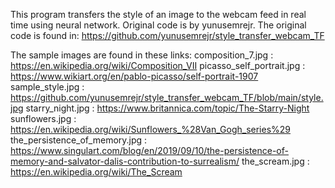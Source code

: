 This program transfers the style of an image to the webcam feed in real time using neural network.
Original code is by yunusemrejr. The original code is found in: https://github.com/yunusemrejr/style_transfer_webcam_TF

The sample images are found in these links:
composition_7.jpg : https://en.wikipedia.org/wiki/Composition_VII
picasso_self_portrait.jpg : https://www.wikiart.org/en/pablo-picasso/self-portrait-1907
sample_style.jpg : https://github.com/yunusemrejr/style_transfer_webcam_TF/blob/main/style.jpg
starry_night.jpg : https://www.britannica.com/topic/The-Starry-Night
sunflowers.jpg : https://en.wikipedia.org/wiki/Sunflowers_%28Van_Gogh_series%29
the_persistence_of_memory.jpg : https://www.singulart.com/blog/en/2019/09/10/the-persistence-of-memory-and-salvator-dalis-contribution-to-surrealism/
the_scream.jpg : https://en.wikipedia.org/wiki/The_Scream
